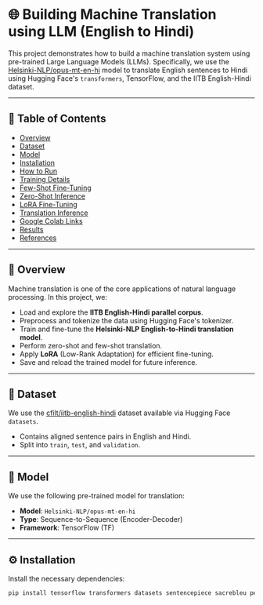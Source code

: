 # 🌐 Building Machine Translation using LLM (English to Hindi)

This project demonstrates how to build a machine translation system using pre-trained Large Language Models (LLMs). Specifically, we use the [Helsinki-NLP/opus-mt-en-hi](https://huggingface.co/Helsinki-NLP/opus-mt-en-hi) model to translate English sentences to Hindi using Hugging Face's `transformers`, TensorFlow, and the IITB English-Hindi dataset.

---

## 📌 Table of Contents

- [Overview](#overview)
- [Dataset](#dataset)
- [Model](#model)
- [Installation](#installation)
- [How to Run](#how-to-run)
- [Training Details](#training-details)
- [Few-Shot Fine-Tuning](#few-shot-fine-tuning)
- [Zero-Shot Inference](#zero-shot-inference)
- [LoRA Fine-Tuning](#lora-fine-tuning)
- [Translation Inference](#translation-inference)
- [Google Colab Links](#google-colab-links)
- [Results](#results)
- [References](#references)

---

## 📖 Overview

Machine translation is one of the core applications of natural language processing. In this project, we:

- Load and explore the **IITB English-Hindi parallel corpus**.
- Preprocess and tokenize the data using Hugging Face's tokenizer.
- Train and fine-tune the **Helsinki-NLP English-to-Hindi translation model**.
- Perform zero-shot and few-shot translation.
- Apply **LoRA** (Low-Rank Adaptation) for efficient fine-tuning.
- Save and reload the trained model for future inference.

---

## 📂 Dataset

We use the [cfilt/iitb-english-hindi](https://huggingface.co/datasets/cfilt/iitb-english-hindi) dataset available via Hugging Face `datasets`.

- Contains aligned sentence pairs in English and Hindi.
- Split into `train`, `test`, and `validation`.

---

## 🤖 Model

We use the following pre-trained model for translation:

- **Model**: `Helsinki-NLP/opus-mt-en-hi`
- **Type**: Sequence-to-Sequence (Encoder-Decoder)
- **Framework**: TensorFlow (TF)

---

## ⚙️ Installation

Install the necessary dependencies:

```bash
pip install tensorflow transformers datasets sentencepiece sacrebleu peft accelerate
